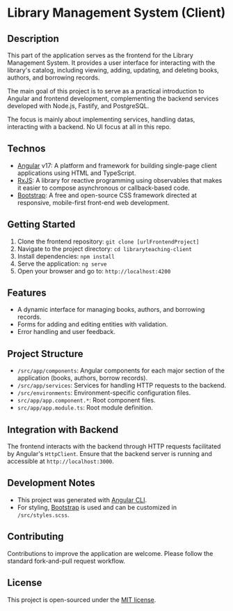 # Library Management System (Client)

## Description

This part of the application serves as the frontend for the Library Management System. It provides a user interface for interacting with the library's catalog, including viewing, adding, updating, and deleting books, authors, and borrowing records.

The main goal of this project is to serve as a practical introduction to Angular and frontend development, complementing the backend services developed with Node.js, Fastify, and PostgreSQL.

The focus is mainly about implementing services, handling datas, interacting with a backend. No UI focus at all in this repo.

## Technos

- [Angular](https://angular.io/docs) v17: A platform and framework for building single-page client applications using HTML and TypeScript.
- [RxJS](https://rxjs.dev/guide/overview): A library for reactive programming using observables that makes it easier to compose asynchronous or callback-based code.
- [Bootstrap](https://getbootstrap.com/docs/): A free and open-source CSS framework directed at responsive, mobile-first front-end web development.

## Getting Started

1. Clone the frontend repository:
   `git clone [urlFrontendProject]`
2. Navigate to the project directory:
   `cd libraryteaching-client`
3. Install dependencies:
   `npm install`
4. Serve the application:
   `ng serve`
5. Open your browser and go to:
   `http://localhost:4200`

## Features

- A dynamic interface for managing books, authors, and borrowing records.
- Forms for adding and editing entities with validation.
- Error handling and user feedback.

## Project Structure

- `/src/app/components`: Angular components for each major section of the application (books, authors, borrow records).
- `/src/app/services`: Services for handling HTTP requests to the backend.
- `/src/environments`: Environment-specific configuration files.
- `src/app/app.component.*`: Root component files.
- `src/app/app.module.ts`: Root module definition.

## Integration with Backend

The frontend interacts with the backend through HTTP requests facilitated by Angular's `HttpClient`. Ensure that the backend server is running and accessible at `http://localhost:3000`.

## Development Notes

- This project was generated with [Angular CLI](https://github.com/angular/angular-cli).
- For styling, [Bootstrap](https://getbootstrap.com/) is used and can be customized in `/src/styles.scss`.

## Contributing

Contributions to improve the application are welcome. Please follow the standard fork-and-pull request workflow.

## License

This project is open-sourced under the [MIT license](https://opensource.org/licenses/MIT).
